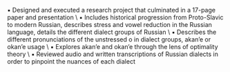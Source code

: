 ▪ Designed and executed a research project that culminated in a 17-page paper and presentation \\
▪ Includes historical progression from Proto-Slavic to modern Russian, describes stress and vowel reduction in the
Russian language, details the different dialect groups of Russian \\
▪ Describes the different pronunciations of the unstressed o in dialect groups, akan’e or okan’e usage \\
▪ Explores akan’e and okan’e through the lens of optimality theory \\
▪ Reviewed audio and written transcriptions of Russian dialects in order to pinpoint the nuances of each dialect

